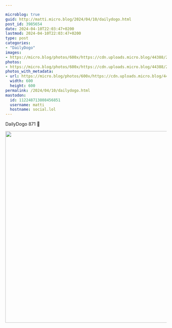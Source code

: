```yaml
---

microblog: true
guid: http://matti.micro.blog/2024/04/10/dailydogo.html
post_id: 3985654
date: 2024-04-10T22:03:47+0200
lastmod: 2024-04-10T22:03:47+0200
type: post
categories:
- "DailyDogo"
images:
- https://micro.blog/photos/600x/https://cdn.uploads.micro.blog/44388/2024/325a76021a3642bdb650f56dcae7ca39.jpg
photos:
- https://micro.blog/photos/600x/https://cdn.uploads.micro.blog/44388/2024/325a76021a3642bdb650f56dcae7ca39.jpg
photos_with_metadata:
- url: https://micro.blog/photos/600x/https://cdn.uploads.micro.blog/44388/2024/325a76021a3642bdb650f56dcae7ca39.jpg
  width: 600
  height: 600
permalink: /2024/04/10/dailydogo.html
mastodon:
  id: 112248713808456851
  username: matti
  hostname: social.lol
---
```

DailyDogo 871 🐶

<img src="https://micro.blog/photos/600x/https://blog.martin-haehnel.de/uploads/2024/325a76021a3642bdb650f56dcae7ca39.jpg" width="600" height="600" alt="" />

